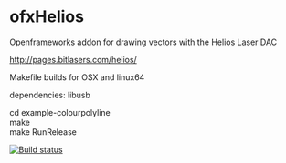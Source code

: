 # ofxHelios
Openframeworks addon for drawing vectors with the Helios Laser DAC

http://pages.bitlasers.com/helios/

Makefile builds for OSX and linux64

dependencies: libusb

cd example-colourpolyline<br>
make<br>
make RunRelease

[![Build status](https://travis-ci.org/timredfern/ofxHelios.svg?branch=master)](https://travis-ci.org/timredfern/ofxHelios)

